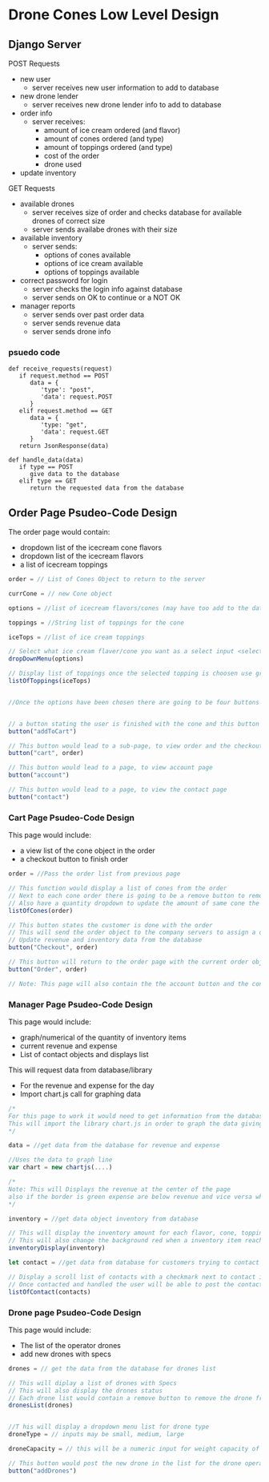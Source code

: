 # Drone Cones Low Level Design

## Django Server
POST Requests
* new user
    * server receives new user information to add to database
* new drone lender
    * server receives new drone lender info to add to database
* order info
    * server receives:
        * amount of ice cream ordered (and flavor)
        * amount of cones ordered (and type)
        * amount of toppings ordered (and type)
        * cost of the order
        * drone used
* update inventory



GET Requests
* available drones
    * server receives size of order and checks database for available drones of correct size
    * server sends availabe drones with their size
* available inventory
    * server sends:
        * options of cones available
        * options of ice cream available
        * options of toppings available
* correct password for login
    * server checks the login info against database
    * server sends on OK to continue or a NOT OK
* manager reports
    * server sends over past order data
    * server sends revenue data
    * server sends drone info

### psuedo code
```
def receive_requests(request)
   if request.method == POST
      data = {
         'type': "post",
         'data': request.POST
      }
   elif request.method == GET
      data = {
         'type: "get",
         'data': request.GET
      }
   return JsonResponse(data)

def handle_data(data)
   if type == POST
      give data to the database
   elif type == GET
      return the requested data from the database
```

## Order Page Psudeo-Code Design

The order page would contain:
*	dropdown list of the icecream cone flavors
*	dropdown list of the icecream flavors
*	a list of icecream toppings

```JavaScript
order = // List of Cones Object to return to the server

currCone = // new Cone object

options = //list of icecream flavors/cones (may have too add to the database)

toppings = //String list of toppings for the cone

iceTops = //list of ice cream toppings

// Select what ice cream flaver/cone you want as a select input <select> </select> from svelte
dropDownMenu(options) 

// Display list of toppings once the selected topping is choosen use group input from svelte to 
listOfToppings(iceTops)


//Once the options have been chosen there are going to be four buttons 


// a button stating the user is finished with the cone and this button will add the cone object to the orderlist, then update price in order
button("addToCart")

// This button would lead to a sub-page, to view order and the checkout button would be there
button("cart", order)

// This button would lead to a page, to view account page
button("account")

// This button would lead to a page, to view the contact page 
button("contact")

```

### Cart Page Psudeo-Code Design

This page would include:
*	a view list of the cone object in the order
*	a checkout button to finish order

```JavaScript
order = //Pass the order list from previous page

// This function would display a list of cones from the order
// Next to each cone order there is going to be a remove button to remove a cone from list
// Also have a quantity dropdown to update the amount of same cone the user would like to add
listOfCones(order)

// This button states the customer is done with the order
// This will send the order object to the company servers to assign a drone operator to complete the order
// Update revenue and inventory data from the database
button("Checkout", order)

// This button will return to the order page with the current order object
button("Order", order)

// Note: This page will also contain the the account button and the contact button

```

### Manager Page Psudeo-Code Design

This page would include:
* graph/numerical of the quantity of inventory items 
* current revenue and expense
* List of contact objects and displays list

This will request data from database/library
* For the revenue and expense for the day
* Import chart.js call for graphing data


```JavaScript
/*
For this page to work it would need to get information from the database to get data for revenue
This will import the library chart.js in order to graph the data giving
*/

data = //get data from the database for revenue and expense

//Uses the data to graph line
var chart = new chartjs(....)

/*
Note: This will Displays the revenue at the center of the page
also if the border is green expense are below revenue and vice versa when red
*/

inventory = //get data object inventory from database

// This will display the inventory amount for each flavor, cone, topping
// This will also change the background red when a inventory item reach a low number
inventoryDisplay(inventory)

let contact = //get data from database for customers trying to contact

// Display a scroll list of contacts with a checkmark next to contact if contact has been handled
// Once contacted and handled the user will be able to post the contact to handled: True
listOfContact(contacts)
```


### Drone page Psudeo-Code Design

This page would include:
* The list of the operator drones
* add new drones with specs

```JavaScript
drones = // get the data from the database for drones list

// This will diplay a list of drones with Specs
// This will also display the drones status
// Each drone list would contain a remove button to remove the drone from their list
dronesList(drones)


//T his will display a dropdown menu list for drone type
droneType = // inputs may be small, medium, large

droneCapacity = // this will be a numeric input for weight capacity of the drones

// This button would post the new drone in the list for the drone operator
button("addDrones")
```
